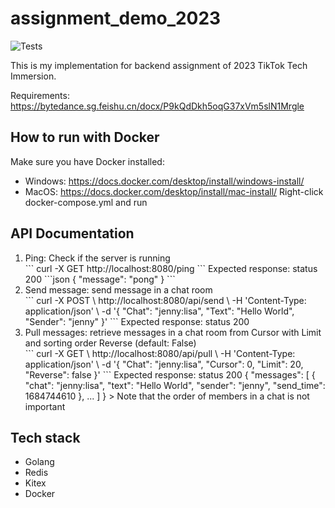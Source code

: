 # assignment_demo_2023

![Tests](https://github.com/TikTokTechImmersion/assignment_demo_2023/actions/workflows/test.yml/badge.svg)

This is my implementation for backend assignment of 2023 TikTok Tech Immersion.

Requirements: https://bytedance.sg.feishu.cn/docx/P9kQdDkh5oqG37xVm5slN1Mrgle

## How to run with Docker 
Make sure you have Docker installed:
- Windows: https://docs.docker.com/desktop/install/windows-install/
- MacOS: https://docs.docker.com/desktop/install/mac-install/
Right-click docker-compose.yml and run

## API Documentation 
<ol>
    <li> Ping: Check if the server is running </li>
    ```
        curl -X GET http://localhost:8080/ping
    ```
    Expected response: status 200 
    ```json
        {
            "message": "pong"
        }
    ```
    <li> Send message: send message in a chat room </li>
    ```
        curl -X POST \
          http://localhost:8080/api/send \
          -H 'Content-Type: application/json' \
          -d '{
            "Chat": "jenny:lisa",
            "Text": "Hello World",
            "Sender": "jenny"
        }'
    ```
    Expected response: status 200
    <li> Pull messages: retrieve messages in a chat room from Cursor with Limit and sorting order Reverse (default: False)</li>
    ```
        curl -X GET \
          http://localhost:8080/api/pull \
          -H 'Content-Type: application/json' \
          -d '{
            "Chat": "jenny:lisa",
            "Cursor": 0,
            "Limit": 20,
            "Reverse": false
        }'
    ```
    Expected response: status 200
    {
      "messages": [
        {
          "chat": "jenny:lisa",
          "text": "Hello World",
          "sender": "jenny",
          "send_time": 1684744610
        }, ...
      ]
    }
    > Note that the order of members in a chat is not important 
</ol> 

## Tech stack 
- Golang 
- Redis
- Kitex
- Docker 
